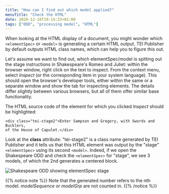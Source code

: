 ```yaml
---
title: "How can I find out which model applied?"
menuTitle: "Check the HTML"
date: 2020-12-16T19:14:23+01:00
tags: ["ODD", "processing model", "HTML"]
---
```


When looking at the HTML display of a document, you might wonder which `<elementSpec>` or `<model>` is generating a certain HTML output. TEI Publisher by default outputs HTML class names, which can help you to figure this out.

Let's assume we want to find out, which elementSpec/model is spitting out the stage instructions in Shakespeare's Romeo and Juliet: within the browser window, right click on the text to inspect. From the context menu, select *Inspect* (or the corresponding item in your system language). This should open the browser's developer tools, either within the same or a separate window and show the tab for inspecting elements. The details differ slightly between various browsers, but all of them offer similar base functionality.

The HTML source code of the element for which you clicked *Inspect* should be highlighted:

```
<div class="tei-stage2">Enter Sampson and Gregory, with Swords and Bucklers, 
of the House of Capulet.</div>
```

Look at the **class** attribute: "tei-stage2" is a class name generated by TEI Publisher and it tells us that this HTML element was output by the "stage" `<elementSpec>` using its second `<model>`. Indeed, if we open the Shakespeare ODD and check the `<elementSpec>` for "stage", we see 3 models, of which the 2nd generates a centered block.

![Shakespeare ODD showing elementSpec stage](/images/shakes-odd.png)

{{% notice note %}}
Note that the generated number refers to the nth model. *modelSequence* or *modelGrp* are not counted in.
{{% /notice %}}